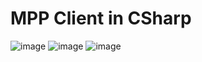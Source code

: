 # MPP Client in CSharp
![image](https://github.com/Daniel-176/MPP-Client-C-/assets/78708647/8323b56a-bf38-40d2-b457-f3ddc08f84a8)
![image](https://github.com/Daniel-176/MPP-Client-C-/assets/78708647/5d74aff2-5e90-4715-a04b-1dc0c89cf4ac)
![image](https://github.com/Daniel-176/MPP-Client-C-/assets/78708647/1f1c5d44-f154-4d27-8de4-eee5599033d0)
